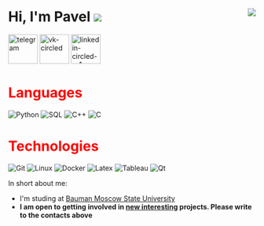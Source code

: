 # Hi, I'm Pavel  <img src="https://img.icons8.com/color/20/000000/instagram-verification-badge.png"/><a href="" target="_blank"> <img align="right" src="https://komarev.com/ghpvc/?username=DestroyFolly"/>

<a href="https://t.me/maslukovp" target="_blank"><img width="60" height="60" src="https://img.icons8.com/ios-filled/50/telegram.png" alt="telegram"/></a>
<a href="https://vk.com/g0aty" target="_blank"><img width="60" height="60" src="https://img.icons8.com/ios-filled/50/vk-circled.png" alt="vk-circled"/></a>
<a href="https://linkedin.com/in/pavel-maslukov-02838b2b7" target="_blank"><img width="60" height="60" src="https://img.icons8.com/ios-filled/50/linkedin-circled--v1.png" alt="linkedin-circled--v1"/></a>

<h1 style="color: red">Languages</h1>

![Python](https://img.shields.io/badge/-Python-000?style=flat&logo=Python)
![SQL](https://img.shields.io/badge/-SQL-000?style=flat&logo=PostgreSQL)
![C++](https://img.shields.io/badge/-C++-000?style=flat&logo=Cplusplus)
![C](https://img.shields.io/badge/-C-000?style=flat&logo=C)

  
<h1 style="color: red">Technologies</h1>

![Git](https://img.shields.io/badge/-Git-000?style=flat&logo=git&logoColor=F05032)
![Linux](https://img.shields.io/badge/-Linux-000?style=flat&logo=linux&logoColor=FCC624)
![Docker](https://img.shields.io/badge/-Docker-000?style=flat&logo=Docker)
![Latex](https://img.shields.io/badge/-LaTex-000?style=flat&logo=LaTex)
![Tableau](https://img.shields.io/badge/-Tableau-000?style=flat&logo=Tableau)
![Qt](https://img.shields.io/badge/-Qt-000?style=flat&logo=Qt)

      
In short about me:
- I'm studing at [Bauman Moscow State University](https://bmstu.ru)
- **I am open to getting involved in <u>new interesting</u> projects. Please write to the contacts above**


